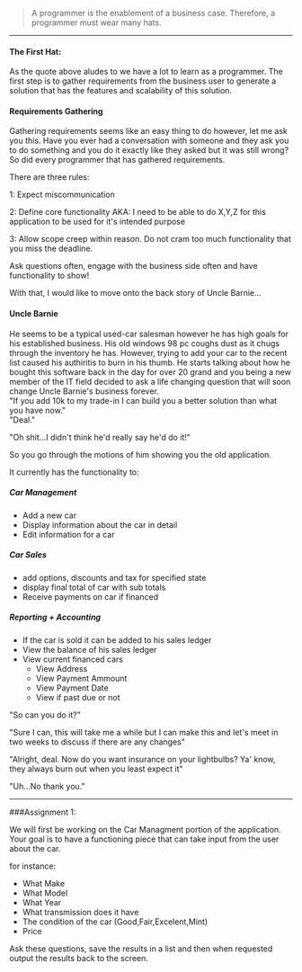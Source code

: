 > A programmer is the enablement of a business case.  Therefore, a programmer must wear many hats.

---

#### The First Hat:

As the quote above aludes to we have a lot to learn as a programmer.  The first step is to gather requirements from the business user to generate a solution that has the features and scalability of this solution.

#### Requirements Gathering
  Gathering requirements seems like an easy thing to do however, let me ask you this.  Have you ever had a conversation with someone and they ask you to do something and you do it exactly like they asked but it was still wrong? So did every programmer that has gathered requirements.  
  
  There are three rules:
  
  1: Expect miscommunication
  
  2: Define core functionality AKA: I need to be able to do X,Y,Z for this application to be used for it's intended purpose
  
  3: Allow scope creep within reason.  Do not cram too much functionality that you miss the deadline.
  
  
  Ask questions often, engage with the business side often and have functionality to show!
  
With that, I would like to move onto the back story of Uncle Barnie...

#### Uncle Barnie
He seems to be a typical used-car salesman however he has high goals for his established business.  His old windows 98 pc coughs dust as it chugs through the inventory he has.  However, trying to add your car to the recent list caused his authiritis to burn in his thumb.  He starts talking about how he bought this software back in the day for over 20 grand and you being a new member of the IT field decided to ask a life changing question that will soon change Uncle Barnie's business forever.  
"If you add 10k to my trade-in I can build you a better solution than what you have now."  
"Deal." 

"Oh shit...I didn't think he'd really say he'd do it!"

So you go through the motions of him showing you the old application. 

It currently has the functionality to:
##### Car Management
- Add a new car
- Display information about the car in detail
- Edit information for a car
##### Car Sales
- add options, discounts and tax for specified state
- display final total of car with sub totals
- Receive payments on car if financed

##### Reporting + Accounting
- If the car is sold it can be added to his sales ledger
- View the balance of his sales ledger
- View current financed cars
  - View Address
  - View Payment Ammount
  - View Payment Date
  - View if past due or not
  
 "So can you do it?"
 
 "Sure I can, this will take me a while but I can make this and let's meet in two weeks to discuss if there are any changes"
 
 "Alright, deal.  Now do you want insurance on your lightbulbs?  Ya' know, they always burn out when you least expect it"
 
 "Uh...No thank you."
 
 ---
 ###Assignment 1:
 
 We will first be working on the Car Managment portion of the application.  Your goal is to have a functioning piece that can take input from the user about the car.
 
 for instance:
  - What Make
  - What Model
  - What Year
  - What transmission does it have
  - The condition of the car (Good,Fair,Excelent,Mint)
  - Price

Ask these questions, save the results in a list and then when requested output the results back to the screen.


 
